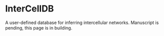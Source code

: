 # InterCellDB
A user-defined database for inferring intercellular networks.
Manuscript is pending, this page is in building.
